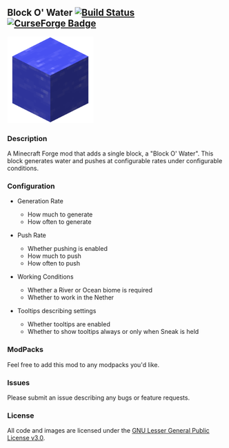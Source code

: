Block O' Water [![Build Status][travisbadge]][travislink] [![CurseForge Badge][curseforgebadge]][curseforgelink]
---------------------------------------------------------------------------

<img src="src/main/resources/assets/blockowater/logo.png" alt="Block O' Water" width="200"/>

### Description
A Minecraft Forge mod that adds a single block, a "Block O' Water".
This block generates water and pushes at configurable rates
under configurable conditions.

### Configuration

-   Generation Rate
    - How much to generate
    - How often to generate

-   Push Rate
    - Whether pushing is enabled
    - How much to push
    - How often to push

-   Working Conditions
    - Whether a River or Ocean biome is required
    - Whether to work in the Nether

-   Tooltips describing settings
    - Whether tooltips are enabled
    - Whether to show tooltips always or only when Sneak is held

### ModPacks
Feel free to add this mod to any modpacks you'd like.

### Issues
Please submit an issue describing any bugs or feature requests.

### License
All code and images are licensed under the [GNU Lesser General Public License v3.0](LICENSE.txt).

[curseforgebadge]: https://cf.way2muchnoise.eu/title/333885.svg "Download Block O' Water"
[curseforgelink]: https://www.curseforge.com/minecraft/mc-mods/block-o-water
[travisbadge]: https://travis-ci.org/jsorrell/BlockOWater.svg?branch=1.12 "Build Status"
[travislink]: https://travis-ci.org/jsorrell/BlockOWater
